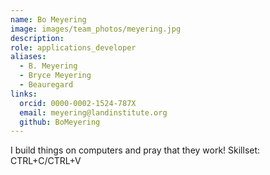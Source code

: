 ```yaml
---
name: Bo Meyering
image: images/team_photos/meyering.jpg
description: 
role: applications_developer
aliases:
  - B. Meyering
  - Bryce Meyering
  - Beauregard
links:
  orcid: 0000-0002-1524-787X
  email: meyering@landinstitute.org
  github: BoMeyering
---
```

I build things on computers and pray that they work!
Skillset: CTRL+C/CTRL+V
